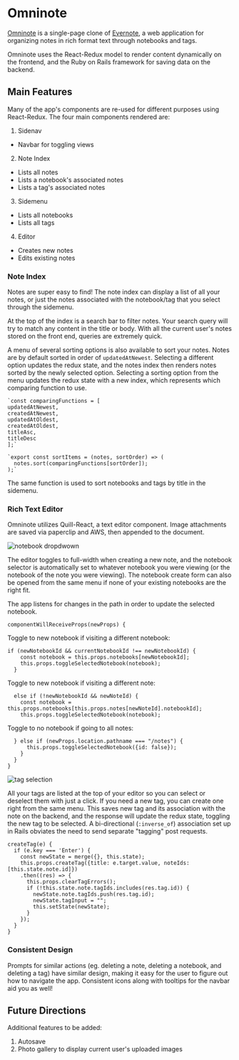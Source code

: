 # Omninote

[Omninote](https://omninote.herokuapp.com/) is a single-page clone of [Evernote](https://evernote.com/), a web application for organizing notes in rich format text through notebooks and tags.

Omninote uses the React-Redux model to render content dynamically on the frontend, and the Ruby on Rails framework for saving data on the backend.

## Main Features
Many of the app's components are re-used for different purposes using React-Redux. The four main components rendered are:

1. Sidenav
  - Navbar for toggling views
2. Note Index
  - Lists all notes
  - Lists a notebook's associated notes
  - Lists a tag's associated notes
3. Sidemenu
  - Lists all notebooks
  - Lists all tags
4. Editor
  - Creates new notes
  - Edits existing notes

### Note Index
Notes are super easy to find! The note index can display a list of all your notes, or just the notes associated with the notebook/tag that you select through the sidemenu.

At the top of the index is a search bar to filter notes. Your search query will try to match any content in the title or body. With all the current user's notes stored on the front end, queries are extremely quick.

A menu of several sorting options is also available to sort your notes.
Notes are by default sorted in order of `updatedAtNewest`. Selecting a different option updates the redux state, and the notes index then renders notes sorted by the newly selected option.
Selecting a sorting option from the menu updates the redux state with a new index, which represents which comparing function to use.

    `const comparingFunctions = [
    updatedAtNewest,
    createdAtNewest,
    updatedAtOldest,
    createdAtOldest,
    titleAsc,
    titleDesc
    ];`

    `export const sortItems = (notes, sortOrder) => (
      notes.sort(comparingFunctions[sortOrder]);
    );`

The same function is used to sort notebooks and tags by title in the sidemenu.

### Rich Text Editor
Omninote utilizes Quill-React, a text editor component. Image attachments are saved via paperclip  and AWS, then appended to the document.

![notebook dropdwown](pathhere "Notebook Dropdown")

The editor toggles to full-width when creating a new note, and the notebook selector is automatically set to whatever notebook you were viewing (or the notebook of the note you were viewing). The notebook create form can also be opened from the same menu if none of your existing notebooks are the right fit.

The app listens for changes in the path in order to update the selected notebook.

    componentWillReceiveProps(newProps) {


Toggle to new notebook if visiting a different notebook:

    if (newNotebookId && currentNotebookId !== newNotebookId) {
        const notebook = this.props.notebooks[newNotebookId];
        this.props.toggleSelectedNotebook(notebook);
      }

Toggle to new notebook if visiting a different note:

      else if (!newNotebookId && newNoteId) {
        const notebook = this.props.notebooks[this.props.notes[newNoteId].notebookId];
        this.props.toggleSelectedNotebook(notebook);

Toggle to no notebook if going to all notes:

      } else if (newProps.location.pathname === "/notes") {
          this.props.toggleSelectedNotebook({id: false});
        }
      }
    }


![tag selection](pathhere "Tag Selection")

All your tags are listed at the top of your editor so you can select or deselect them with just a click. If you need a new tag, you can create one right from the same menu. This saves new tag and its association with the note on the backend, and the response will update the redux state, toggling the new tag to be selected. A bi-directional (`:inverse_of`) association set up in Rails obviates the need to send separate "tagging" post requests.

    createTag(e) {
      if (e.key === 'Enter') {
        const newState = merge({}, this.state);
        this.props.createTag({title: e.target.value, noteIds: [this.state.note.id]})
        .then((res) => {
          this.props.clearTagErrors();
          if (!this.state.note.tagIds.includes(res.tag.id)) {
            newState.note.tagIds.push(res.tag.id);
            newState.tagInput = "";
            this.setState(newState);
          }
        });
      }
    }

### Consistent Design
Prompts for similar actions (eg. deleting a note, deleting a notebook, and deleting a tag) have similar design, making it easy for the user to figure out how to navigate the app. Consistent icons along with tooltips for the navbar aid you as well!

## Future Directions

Additional features to be added:
1. Autosave
2. Photo gallery to display current user's uploaded images
